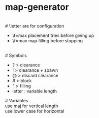 # map-generator</br>
</br>
# \letter are for configuration </br>
<ul>
<li>\t=max placement tries before giving up</li>
<li>\f=max map filling before stopping</li>
</ul>
</br>
# Symbols</br>
<ul>
<li>? > clearance</li>
<li>! > clearance + spawn</li>
<li>@ > discard clearance</li>
<li># > block</li>
<li>" > filling</li>
<li>letter : variable length</li>
</ul>
# Variables</br>
use maj for vertical length</br>
use lower case for horizontal</br>
